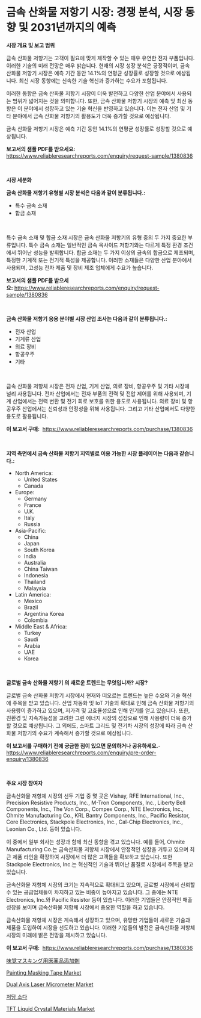 <p><h1>금속 산화물 저항기 시장: 경쟁 분석, 시장 동향 및 2031년까지의 예측</h1></p><p><strong>시장 개요 및 보고 범위</strong></p>
<p><p>금속 산화물 저항기는 고객이 필요에 맞게 제작할 수 있는 매우 유연한 전자 부품입니다. 이러한 기술의 미래 전망은 매우 밝습니다. 현재의 시장 성장 분석은 긍정적이며, 금속 산화물 저항기 시장은 예측 기간 동안 14.1%의 연평균 성장률로 성장할 것으로 예상됩니다. 최신 시장 동향에는 신속한 기술 혁신과 증가하는 수요가 포함됩니다.</p><p>이러한 동향은 금속 산화물 저항기 시장이 더욱 발전하고 다양한 산업 분야에서 사용되는 범위가 넓어지는 것을 의미합니다. 또한, 금속 산화물 저항기 시장의 예측 및 최신 동향은 이 분야에서 성장하고 있는 기술 혁신을 반영하고 있습니다. 이는 전자 산업 및 기타 분야에서 금속 산화물 저항기의 활용도가 더욱 증가할 것으로 예상됩니다.</p><p>금속 산화물 저항기 시장은 예측 기간 동안 14.1%의 연평균 성장률로 성장할 것으로 예상됩니다.</p></p>
<p><strong>보고서의 샘플 PDF를 받으세요:</strong> <a href="https://www.reliableresearchreports.com/enquiry/request-sample/1380836">https://www.reliableresearchreports.com/enquiry/request-sample/1380836</a></p>
<p>&nbsp;</p>
<p><strong>시장 세분화</strong></p>
<p><strong>금속 산화물 저항기 유형별 시장 분석은 다음과 같이 분류됩니다.:</strong></p>
<p><ul><li>특수 금속 소재</li><li>합금 소재</li></ul></p>
<p>&nbsp;</p>
<p><p>특수 금속 소재 및 합금 소재 시장은 금속 산화물 저항기의 유형 중의 두 가지 중요한 부류입니다. 특수 금속 소재는 일반적인 금속 옥사이드 저항기와는 다르게 특정 환경 조건에서 뛰어난 성능을 발휘합니다. 합금 소재는 두 가지 이상의 금속의 합금으로 제조되며, 특정한 기계적 또는 전기적 특성을 제공합니다. 이러한 소재들은 다양한 산업 분야에서 사용되며, 고성능 전자 제품 및 장비 제조 업체에게 수요가 높습니다.</p></p>
<p><strong>보고서의 샘플 PDF를 받으세요:</strong>&nbsp;<a href="https://www.reliableresearchreports.com/enquiry/request-sample/1380836">https://www.reliableresearchreports.com/enquiry/request-sample/1380836</a></p>
<p>&nbsp;</p>
<p><strong> 금속 산화물 저항기 응용 분야별 시장 산업 조사는 다음과 같이 분류됩니다.:</strong></p>
<p><ul><li>전자 산업</li><li>기계류 산업</li><li>의료 장비</li><li>항공우주</li><li>기타</li></ul></p>
<p>&nbsp;</p>
<p><p>금속 산화물 저항체 시장은 전자 산업, 기계 산업, 의료 장비, 항공우주 및 기타 시장에 널리 사용됩니다. 전자 산업에서는 전자 부품의 전력 및 전압 제어를 위해 사용되며, 기계 산업에서는 전력 변환 및 전기 회로 보호를 위한 용도로 사용됩니다. 의료 장비 및 항공우주 산업에서는 신뢰성과 안정성을 위해 사용됩니다. 그리고 기타 산업에서도 다양한 용도로 활용됩니다.</p></p>
<p><strong>이 보고서 구매:</strong>&nbsp; <a href="https://www.reliableresearchreports.com/purchase/1380836">https://www.reliableresearchreports.com/purchase/1380836</a></p>
<p>&nbsp;</p>
<p><strong>지역 측면에서 금속 산화물 저항기 지역별로 이용 가능한 시장 플레이어는 다음과 같습니다.:</strong></p>
<p><ul>
    <li>
        North America:
        <ul>
            <li>United States</li>
            <li>Canada</li>
        </ul>
    </li>
    <li>
        Europe:
        <ul>
            <li>Germany</li>
            <li>France</li>
            <li>U.K.</li>
            <li>Italy</li>
            <li>Russia</li>
        </ul>
    </li>
    <li>
        Asia-Pacific:
        <ul>
            <li>China</li>
            <li>Japan</li>
            <li>South Korea</li>
            <li>India</li>
            <li>Australia</li>
            <li>China Taiwan</li>
            <li>Indonesia</li>
            <li>Thailand</li>
            <li>Malaysia</li>
        </ul>
    </li>
    <li>
        Latin America:
        <ul>
            <li>Mexico</li>
            <li>Brazil</li>
            <li>Argentina Korea</li>
            <li>Colombia</li>
        </ul>
    </li>
    <li>
        Middle East & Africa:
        <ul>
            <li>Turkey</li>
            <li>Saudi</li>
            <li>Arabia</li>
            <li>UAE</li>
            <li>Korea</li>
        </ul>
    </li>
    </ul></p>
<p>&nbsp;</p>
<p><strong>글로벌 금속 산화물 저항기 의 새로운 트렌드는 무엇입니까? 시장?</strong></p>
<p><p>글로벌 금속 산화물 저항기 시장에서 현재와 떠오르는 트렌드는 높은 수요와 기술 혁신에 주목을 받고 있습니다. 산업 자동화 및 IoT 기술의 확대로 인해 금속 산화물 저항기의 사용량이 증가하고 있으며, 저가격 및 고효율성으로 인해 인기를 얻고 있습니다. 또한, 친환경 및 지속가능성을 고려한 그린 에너지 시장의 성장으로 인해 사용량이 더욱 증가할 것으로 예상됩니다. 그 외에도, 스마트 그리드 및 전기차 시장의 성장에 따라 금속 산화물 저항기의 수요가 계속해서 증가할 것으로 예상됩니다.</p></p>
<p><strong>이 보고서를 구매하기 전에 궁금한 점이 있으면 문의하거나 공유하세요.</strong>- <a href="https://www.reliableresearchreports.com/enquiry/pre-order-enquiry/1380836">https://www.reliableresearchreports.com/enquiry/pre-order-enquiry/1380836</a></p>
<p>&nbsp;</p>
<p><strong>주요 시장 참여자</strong></p>
<p><p>금속산화물 저항체 시장의 선두 기업 중 몇 곳은 Vishay, RFE International, Inc., Precision Resistive Products, Inc., M-Tron Components, Inc., Liberty Bell Components, Inc., The Von Corp., Compex Corp., NTE Electronics, Inc., Ohmite Manufacturing Co., KRL Bantry Components, Inc., Pacific Resistor, Core Electronics, Stackpole Electronics, Inc., Cal-Chip Electronics, Inc., Leonian Co., Ltd. 등이 있습니다. </p><p>이 중에서 일부 회사는 성장과 함께 최신 동향을 겪고 있습니다. 예를 들어, Ohmite Manufacturing Co.는 금속산화물 저항체 시장에서 안정적인 성장을 거두고 있으며 최근 제품 라인을 확장하여 시장에서 더 많은 고객들을 확보하고 있습니다. 또한 Stackpole Electronics, Inc.는 혁신적인 기술과 뛰어난 품질로 시장에서 주목을 받고 있습니다.</p><p>금속산화물 저항체 시장의 크기는 지속적으로 확대되고 있으며, 글로벌 시장에서 신뢰할 수 있는 공급업체들이 차지하고 있는 비중이 높아지고 있습니다. 그 중에는 NTE Electronics, Inc.와 Pacific Resistor 등이 있습니다. 이러한 기업들은 안정적인 매출 성장을 보이며 금속산화물 저항체 시장에서 중요한 역할을 하고 있습니다.</p><p>금속산화물 저항체 시장은 계속해서 성장하고 있으며, 유망한 기업들이 새로운 기술과 제품을 도입하여 시장을 선도하고 있습니다. 이러한 기업들의 발전은 금속산화물 저항체 시장의 미래에 밝은 전망을 제시하고 있습니다.</p></p>
<p><strong>이 보고서 구매:</strong>&nbsp;&nbsp;<a href="https://www.reliableresearchreports.com/purchase/1380836">https://www.reliableresearchreports.com/purchase/1380836</a></p>
<p><p><a href="https://github.com/hilmi-2a/Market-Research-Report-List-1/blob/main/386267712975.md">味覚マスキング用医薬品添加剤</a></p><p><a href="https://sulfuric-clavicle-d39.notion.site/Painting-Masking-Tape-Market-Analysis-Examines-its-Scope-on-Growth-Opportunities-and-Forecasted-Tre-55a52a83689c49feaa4b0a46977f6cad">Painting Masking Tape Market</a></p><p><a href="https://view.publitas.com/reportprime-1/dual-axis-laser-micrometer-market-size-share-trends-analysis-report-by-material-by-type-by-end-user-by-region-and-segment-forecasts-2024-2031/">Dual Axis Laser Micrometer Market</a></p><p><a href="https://github.com/nuekbpymrrz5/Market-Research-Report-List-1/blob/main/923585811973.md">저당 소다</a></p><p><a href="https://github.com/yoshih12/Market-Research-Report-List-2/blob/main/tft-liquid-crystal-materials-market.md">TFT Liquid Crystal Materials Market</a></p></p>
